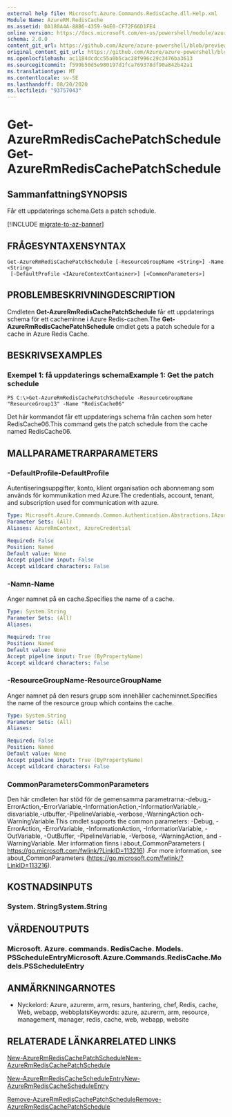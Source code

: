 ```yaml
---
external help file: Microsoft.Azure.Commands.RedisCache.dll-Help.xml
Module Name: AzureRM.RedisCache
ms.assetid: DA180A4A-88B6-4359-94E0-CF72F66D1FE4
online version: https://docs.microsoft.com/en-us/powershell/module/azurerm.rediscache/get-azurermrediscachepatchschedule
schema: 2.0.0
content_git_url: https://github.com/Azure/azure-powershell/blob/preview/src/ResourceManager/RedisCache/Commands.RedisCache/help/Get-AzureRmRedisCachePatchSchedule.md
original_content_git_url: https://github.com/Azure/azure-powershell/blob/preview/src/ResourceManager/RedisCache/Commands.RedisCache/help/Get-AzureRmRedisCachePatchSchedule.md
ms.openlocfilehash: ac1184dcdcc55a0b5cac28f996c29c3476ba3613
ms.sourcegitcommit: f599b50d5e980197d1fca769378df90a842b42a1
ms.translationtype: MT
ms.contentlocale: sv-SE
ms.lasthandoff: 08/20/2020
ms.locfileid: "93757043"
---
```

# <span data-ttu-id="31cc4-101">Get-AzureRmRedisCachePatchSchedule</span><span class="sxs-lookup"><span data-stu-id="31cc4-101">Get-AzureRmRedisCachePatchSchedule</span></span>

## <span data-ttu-id="31cc4-102">Sammanfattning</span><span class="sxs-lookup"><span data-stu-id="31cc4-102">SYNOPSIS</span></span>
<span data-ttu-id="31cc4-103">Får ett uppdaterings schema.</span><span class="sxs-lookup"><span data-stu-id="31cc4-103">Gets a patch schedule.</span></span>

[!INCLUDE [migrate-to-az-banner](../../includes/migrate-to-az-banner.md)]

## <span data-ttu-id="31cc4-104">FRÅGESYNTAXEN</span><span class="sxs-lookup"><span data-stu-id="31cc4-104">SYNTAX</span></span>

```
Get-AzureRmRedisCachePatchSchedule [-ResourceGroupName <String>] -Name <String>
 [-DefaultProfile <IAzureContextContainer>] [<CommonParameters>]
```

## <span data-ttu-id="31cc4-105">PROBLEMBESKRIVNING</span><span class="sxs-lookup"><span data-stu-id="31cc4-105">DESCRIPTION</span></span>
<span data-ttu-id="31cc4-106">Cmdleten **Get-AzureRmRedisCachePatchSchedule** får ett uppdaterings schema för ett cacheminne i Azure Redis-cachen.</span><span class="sxs-lookup"><span data-stu-id="31cc4-106">The **Get-AzureRmRedisCachePatchSchedule** cmdlet gets a patch schedule for a cache in Azure Redis Cache.</span></span>

## <span data-ttu-id="31cc4-107">BESKRIVS</span><span class="sxs-lookup"><span data-stu-id="31cc4-107">EXAMPLES</span></span>

### <span data-ttu-id="31cc4-108">Exempel 1: få uppdaterings schema</span><span class="sxs-lookup"><span data-stu-id="31cc4-108">Example 1: Get the patch schedule</span></span>
```
PS C:\>Get-AzureRmRedisCachePatchSchedule -ResourceGroupName "ResourceGroup13" -Name "RedisCache06"
```

<span data-ttu-id="31cc4-109">Det här kommandot får ett uppdaterings schema från cachen som heter RedisCache06.</span><span class="sxs-lookup"><span data-stu-id="31cc4-109">This command gets the patch schedule from the cache named RedisCache06.</span></span>

## <span data-ttu-id="31cc4-110">MALLPARAMETRAR</span><span class="sxs-lookup"><span data-stu-id="31cc4-110">PARAMETERS</span></span>

### <span data-ttu-id="31cc4-111">-DefaultProfile</span><span class="sxs-lookup"><span data-stu-id="31cc4-111">-DefaultProfile</span></span>
<span data-ttu-id="31cc4-112">Autentiseringsuppgifter, konto, klient organisation och abonnemang som används för kommunikation med Azure.</span><span class="sxs-lookup"><span data-stu-id="31cc4-112">The credentials, account, tenant, and subscription used for communication with azure.</span></span>

```yaml
Type: Microsoft.Azure.Commands.Common.Authentication.Abstractions.IAzureContextContainer
Parameter Sets: (All)
Aliases: AzureRmContext, AzureCredential

Required: False
Position: Named
Default value: None
Accept pipeline input: False
Accept wildcard characters: False
```

### <span data-ttu-id="31cc4-113">-Namn</span><span class="sxs-lookup"><span data-stu-id="31cc4-113">-Name</span></span>
<span data-ttu-id="31cc4-114">Anger namnet på en cache.</span><span class="sxs-lookup"><span data-stu-id="31cc4-114">Specifies the name of a cache.</span></span>

```yaml
Type: System.String
Parameter Sets: (All)
Aliases:

Required: True
Position: Named
Default value: None
Accept pipeline input: True (ByPropertyName)
Accept wildcard characters: False
```

### <span data-ttu-id="31cc4-115">-ResourceGroupName</span><span class="sxs-lookup"><span data-stu-id="31cc4-115">-ResourceGroupName</span></span>
<span data-ttu-id="31cc4-116">Anger namnet på den resurs grupp som innehåller cacheminnet.</span><span class="sxs-lookup"><span data-stu-id="31cc4-116">Specifies the name of the resource group which contains the cache.</span></span>

```yaml
Type: System.String
Parameter Sets: (All)
Aliases:

Required: False
Position: Named
Default value: None
Accept pipeline input: True (ByPropertyName)
Accept wildcard characters: False
```

### <span data-ttu-id="31cc4-117">CommonParameters</span><span class="sxs-lookup"><span data-stu-id="31cc4-117">CommonParameters</span></span>
<span data-ttu-id="31cc4-118">Den här cmdleten har stöd för de gemensamma parametrarna:-debug,-ErrorAction,-ErrorVariable,-InformationAction,-InformationVariable,-disvariable,-utbuffer,-PipelineVariable,-verbose,-WarningAction och-WarningVariable.</span><span class="sxs-lookup"><span data-stu-id="31cc4-118">This cmdlet supports the common parameters: -Debug, -ErrorAction, -ErrorVariable, -InformationAction, -InformationVariable, -OutVariable, -OutBuffer, -PipelineVariable, -Verbose, -WarningAction, and -WarningVariable.</span></span> <span data-ttu-id="31cc4-119">Mer information finns i about_CommonParameters ( https://go.microsoft.com/fwlink/?LinkID=113216) .</span><span class="sxs-lookup"><span data-stu-id="31cc4-119">For more information, see about_CommonParameters (https://go.microsoft.com/fwlink/?LinkID=113216).</span></span>

## <span data-ttu-id="31cc4-120">KOSTNADS</span><span class="sxs-lookup"><span data-stu-id="31cc4-120">INPUTS</span></span>

### <span data-ttu-id="31cc4-121">System. String</span><span class="sxs-lookup"><span data-stu-id="31cc4-121">System.String</span></span>

## <span data-ttu-id="31cc4-122">VÄRDEN</span><span class="sxs-lookup"><span data-stu-id="31cc4-122">OUTPUTS</span></span>

### <span data-ttu-id="31cc4-123">Microsoft. Azure. commands. RedisCache. Models. PSScheduleEntry</span><span class="sxs-lookup"><span data-stu-id="31cc4-123">Microsoft.Azure.Commands.RedisCache.Models.PSScheduleEntry</span></span>

## <span data-ttu-id="31cc4-124">ANMÄRKNINGAR</span><span class="sxs-lookup"><span data-stu-id="31cc4-124">NOTES</span></span>
* <span data-ttu-id="31cc4-125">Nyckelord: Azure, azurerm, arm, resurs, hantering, chef, Redis, cache, Web, webapp, webbplats</span><span class="sxs-lookup"><span data-stu-id="31cc4-125">Keywords: azure, azurerm, arm, resource, management, manager, redis, cache, web, webapp, website</span></span>

## <span data-ttu-id="31cc4-126">RELATERADE LÄNKAR</span><span class="sxs-lookup"><span data-stu-id="31cc4-126">RELATED LINKS</span></span>

[<span data-ttu-id="31cc4-127">New-AzureRmRedisCachePatchSchedule</span><span class="sxs-lookup"><span data-stu-id="31cc4-127">New-AzureRmRedisCachePatchSchedule</span></span>](./New-AzureRmRedisCachePatchSchedule.md)

[<span data-ttu-id="31cc4-128">New-AzureRmRedisCacheScheduleEntry</span><span class="sxs-lookup"><span data-stu-id="31cc4-128">New-AzureRmRedisCacheScheduleEntry</span></span>](./New-AzureRmRedisCacheScheduleEntry.md)

[<span data-ttu-id="31cc4-129">Remove-AzureRmRedisCachePatchSchedule</span><span class="sxs-lookup"><span data-stu-id="31cc4-129">Remove-AzureRmRedisCachePatchSchedule</span></span>](./Remove-AzureRmRedisCachePatchSchedule.md)


